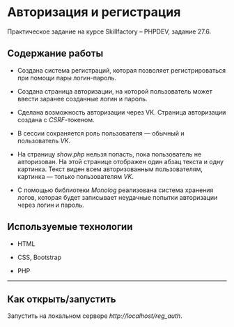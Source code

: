 # Авторизация и регистрация
Практическое задание на курсе Skillfactory &ndash; PHPDEV, задание 27.6.

## Содержание работы

* Создана система регистраций, которая позволяет регистрироваться при помощи пары логин-пароль.

* Создана страница авторизации, на которой пользователь может ввести заранее созданные логин и пароль.

* Сделана возможность авторизации через VK. Страница авторизации создана с *CSRF*-токеном.

* В сессии сохраняется роль пользователя — обычный и пользователь *VK*.

* На страницу *show.php* нельзя попасть, пока пользователь не авторизован. На этой странице отображен один абзац текста и одну картинка. Текст виден всем авторизованным пользователям, картинка — только пользователям *VK*.

* С помощью библиотеки *Monolog* реализована система хранения логов, которая будет записывает неудачные попытки авторизации через логин и пароль.

## Используемые технологии

* HTML

* CSS, Bootstrap

* PHP

---
## Как открыть/запустить

Запустить на локальном сервере *http://localhost/reg_auth*.